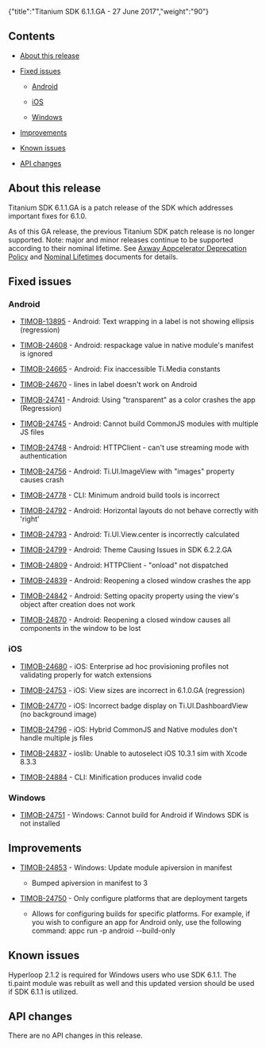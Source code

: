 {"title":"Titanium SDK 6.1.1.GA - 27 June 2017","weight":"90"}

## Contents

* [About this release](#about-this-release)

* [Fixed issues](#fixed-issues)

    * [Android](#android)

    * [iOS](#ios)

    * [Windows](#windows)

* [Improvements](#improvements)

* [Known issues](#known-issues)

* [API changes](#api-changes)

## About this release

Titanium SDK 6.1.1.GA is a patch release of the SDK which addresses important fixes for 6.1.0.

As of this GA release, the previous Titanium SDK patch release is no longer supported. Note: major and minor releases continue to be supported according to their nominal lifetime. See [Axway Appcelerator Deprecation Policy](/docs/appc/AMPLIFY_Appcelerator_Services_Overview/Axway_Appcelerator_Deprecation_Policy/) and [Nominal Lifetimes](/docs/appc/AMPLIFY_Appcelerator_Services_Overview/Axway_Appcelerator_Product_Lifecycle/#nominal-lifetimes) documents for details.

## Fixed issues

### Android

* [TIMOB-13895](https://jira.appcelerator.org/browse/TIMOB-13895) - Android: Text wrapping in a label is not showing ellipsis (regression)

* [TIMOB-24608](https://jira.appcelerator.org/browse/TIMOB-24608) - Android: respackage value in native module's manifest is ignored

* [TIMOB-24665](https://jira.appcelerator.org/browse/TIMOB-24665) - Android: Fix inaccessible Ti.Media constants

* [TIMOB-24670](https://jira.appcelerator.org/browse/TIMOB-24670) - lines in label doesn't work on Android

* [TIMOB-24741](https://jira.appcelerator.org/browse/TIMOB-24741) - Android: Using "transparent" as a color crashes the app (Regression)

* [TIMOB-24745](https://jira.appcelerator.org/browse/TIMOB-24745) - Android: Cannot build CommonJS modules with multiple JS files

* [TIMOB-24748](https://jira.appcelerator.org/browse/TIMOB-24748) - Android: HTTPClient - can't use streaming mode with authentication

* [TIMOB-24756](https://jira.appcelerator.org/browse/TIMOB-24756) - Android: Ti.UI.ImageView with "images" property causes crash

* [TIMOB-24778](https://jira.appcelerator.org/browse/TIMOB-24778) - CLI: Minimum android build tools is incorrect

* [TIMOB-24792](https://jira.appcelerator.org/browse/TIMOB-24792) - Android: Horizontal layouts do not behave correctly with 'right'

* [TIMOB-24793](https://jira.appcelerator.org/browse/TIMOB-24793) - Android: Ti.UI.View.center is incorrectly calculated

* [TIMOB-24799](https://jira.appcelerator.org/browse/TIMOB-24799) - Android: Theme Causing Issues in SDK 6.2.2.GA

* [TIMOB-24809](https://jira.appcelerator.org/browse/TIMOB-24809) - Android: HTTPClient - "onload" not dispatched

* [TIMOB-24839](https://jira.appcelerator.org/browse/TIMOB-24839) - Android: Reopening a closed window crashes the app

* [TIMOB-24842](https://jira.appcelerator.org/browse/TIMOB-24842) - Android: Setting opacity property using the view's object after creation does not work

* [TIMOB-24870](https://jira.appcelerator.org/browse/TIMOB-24870) - Android: Reopening a closed window causes all components in the window to be lost

### iOS

* [TIMOB-24680](https://jira.appcelerator.org/browse/TIMOB-24680) - iOS: Enterprise ad hoc provisioning profiles not validating properly for watch extensions

* [TIMOB-24753](https://jira.appcelerator.org/browse/TIMOB-24753) - iOS: View sizes are incorrect in 6.1.0.GA (regression)

* [TIMOB-24770](https://jira.appcelerator.org/browse/TIMOB-24770) - iOS: Incorrect badge display on Ti.UI.DashboardView (no background image)

* [TIMOB-24796](https://jira.appcelerator.org/browse/TIMOB-24796) - iOS: Hybrid CommonJS and Native modules don't handle multiple js files

* [TIMOB-24837](https://jira.appcelerator.org/browse/TIMOB-24837) - ioslib: Unable to autoselect iOS 10.3.1 sim with Xcode 8.3.3

* [TIMOB-24884](https://jira.appcelerator.org/browse/TIMOB-24884) - CLI: Minification produces invalid code

### Windows

* [TIMOB-24751](https://jira.appcelerator.org/browse/TIMOB-24751) - Windows: Cannot build for Android if Windows SDK is not installed

## Improvements

* [TIMOB-24853](https://jira.appcelerator.org/browse/TIMOB-24853) - Windows: Update module apiversion in manifest

    * Bumped apiversion in manifest to 3

* [TIMOB-24750](https://jira.appcelerator.org/browse/TIMOB-24750) - Only configure platforms that are deployment targets

    * Allows for configuring builds for specific platforms. For example, if you wish to configure an app for Android only, use the following command: appc run -p android --build-only

## Known issues

Hyperloop 2.1.2 is required for Windows users who use SDK 6.1.1. The ti.paint module was rebuilt as well and this updated version should be used if SDK 6.1.1 is utilized.

## API changes

There are no API changes in this release.
